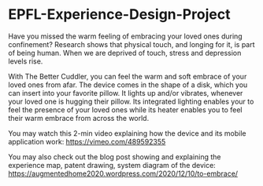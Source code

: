 # EPFL-Experience-Design-Project

Have you missed the warm feeling of embracing your loved ones during confinement? Research shows that physical touch, and longing for it, is part of being human. When we are deprived of touch, stress and depression levels rise.

With The Better Cuddler, you can feel the warm and soft embrace of your loved ones from afar. The device comes in the shape of a disk, which you can insert into your favorite pillow. It lights up and/or vibrates, whenever your loved one is hugging their pillow. Its integrated lighting enables your to feel the presence of your loved ones while its heater enables you to feel their warm embrace from across the world.

You may watch this 2-min video explaining how the device and its mobile application work: https://vimeo.com/489592355

You may also check out the blog post showing and explaining the experience map, patent drawing, system diagram of the device: https://augmentedhome2020.wordpress.com/2020/12/10/to-embrace/

